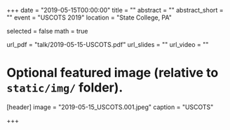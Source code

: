 +++
date = "2019-05-15T00:00:00"
title = ""
abstract = ""
abstract_short = ""
event = "USCOTS 2019"
location = "State College, PA"

selected = false
math = true

url_pdf = "talk/2019-05-15-USCOTS.pdf"
url_slides = ""
url_video = ""

# Optional featured image (relative to `static/img/` folder).
[header]
image = "2019-05-15_USCOTS.001.jpeg"
caption = "USCOTS"

+++

